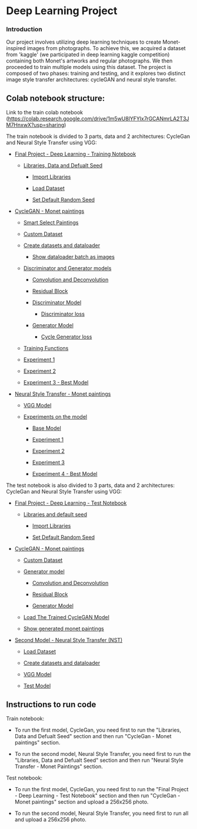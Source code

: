 ﻿
# Deep Learning Project

  

### Introduction

Our project involves utilizing deep learning techniques to create Monet-inspired images from photographs. To achieve this, we acquired a dataset from 'kaggle' (we participated in deep learning kaggle competition) containing both Monet's artworks and regular photographs. We then proceeded to train multiple models using this dataset. The project is composed of two phases: training and testing, and it explores two distinct image style transfer architectures: cycleGAN and neural style transfer.


## Colab notebook structure:

Link to the train colab notebook (https://colab.research.google.com/drive/1m5wU8lYFYlx7rGCANmrLA2T3JM7HnxwX?usp=sharing)

The train notebook is divided to 3 parts, data and 2 architectures: CycleGan and Neural Style Transfer using VGG:

- [Final Project - Deep Learning - Training Notebook](https://colab.research.google.com/drive/1eo1SebGTWmZGYwd7NeUekpKRtKbnLta_?usp=sharing#scrollTo=Final_Project_Deep_Learning_Training_Notebook)

	- [Libraries, Data and Defualt Seed](https://colab.research.google.com/drive/1eo1SebGTWmZGYwd7NeUekpKRtKbnLta_?usp=sharing#scrollTo=Libraries_Data_and_Defualt_Seed)

		- [Import Libraries](https://colab.research.google.com/drive/1eo1SebGTWmZGYwd7NeUekpKRtKbnLta_?usp=sharing#scrollTo=Import_Libraries)

		- [Load Dataset](https://colab.research.google.com/drive/1eo1SebGTWmZGYwd7NeUekpKRtKbnLta_?usp=sharing#scrollTo=Load_Dataset)

		- [Set Default Random Seed](https://colab.research.google.com/drive/1eo1SebGTWmZGYwd7NeUekpKRtKbnLta_?usp=sharing#scrollTo=Set_Default_Random_Seed)

- [CycleGAN - Monet paintings](https://colab.research.google.com/drive/1eo1SebGTWmZGYwd7NeUekpKRtKbnLta_?usp=sharing#scrollTo=CycleGAN_Monet_paintings)

	- [Smart Select Paintings](https://colab.research.google.com/drive/1eo1SebGTWmZGYwd7NeUekpKRtKbnLta_?usp=sharing#scrollTo=Smart_Select_Paintings)

	- [Custom Dataset](https://colab.research.google.com/drive/1eo1SebGTWmZGYwd7NeUekpKRtKbnLta_?usp=sharing#scrollTo=Custom_Dataset)

	- [Create datasets and dataloader](https://colab.research.google.com/drive/1eo1SebGTWmZGYwd7NeUekpKRtKbnLta_?usp=sharing#scrollTo=Create_datasets_and_dataloader)

		- [Show dataloader batch as images](https://colab.research.google.com/drive/1eo1SebGTWmZGYwd7NeUekpKRtKbnLta_?usp=sharing#scrollTo=Show_dataloader_batch_as_images)

	- [Discriminator and Generator models](https://colab.research.google.com/drive/1eo1SebGTWmZGYwd7NeUekpKRtKbnLta_?usp=sharing#scrollTo=Discriminator_and_Generator_models)

		- [Convolution and Deconvolution](https://colab.research.google.com/drive/1eo1SebGTWmZGYwd7NeUekpKRtKbnLta_?usp=sharing#scrollTo=Convolution_and_Deconvolution)

		- [Residual Block](https://colab.research.google.com/drive/1eo1SebGTWmZGYwd7NeUekpKRtKbnLta_?usp=sharing#scrollTo=Residual_Block)

		- [Discriminator Model](https://colab.research.google.com/drive/1eo1SebGTWmZGYwd7NeUekpKRtKbnLta_?usp=sharing#scrollTo=Discriminator_Model)

			- [Discriminator loss](https://colab.research.google.com/drive/1eo1SebGTWmZGYwd7NeUekpKRtKbnLta_?usp=sharing#scrollTo=Discriminator_loss)

		- [Generator Model](https://colab.research.google.com/drive/1eo1SebGTWmZGYwd7NeUekpKRtKbnLta_?usp=sharing#scrollTo=Generator_Model)

			- [Cycle Generator loss](https://colab.research.google.com/drive/1eo1SebGTWmZGYwd7NeUekpKRtKbnLta_?usp=sharing#scrollTo=Cycle_Generator_loss)

	- [Training Functions](https://colab.research.google.com/drive/1eo1SebGTWmZGYwd7NeUekpKRtKbnLta_?usp=sharing#scrollTo=Training_Functions)

	- [Experiment 1](https://colab.research.google.com/drive/1eo1SebGTWmZGYwd7NeUekpKRtKbnLta_?usp=sharing#scrollTo=Experiment_1)

	- [Experiment 2](https://colab.research.google.com/drive/1eo1SebGTWmZGYwd7NeUekpKRtKbnLta_?usp=sharing#scrollTo=Experiment_2)

	- [Experiment 3 - Best Model](https://colab.research.google.com/drive/1eo1SebGTWmZGYwd7NeUekpKRtKbnLta_?usp=sharing#scrollTo=Experiment_3_Best_Model)

- [Neural Style Transfer - Monet paintings](https://colab.research.google.com/drive/1eo1SebGTWmZGYwd7NeUekpKRtKbnLta_?usp=sharing#scrollTo=Neural_Style_Transfer_Monet_paintings)

	- [VGG Model](https://colab.research.google.com/drive/1eo1SebGTWmZGYwd7NeUekpKRtKbnLta_?usp=sharing#scrollTo=VGG_Model)

	- [Experiments on the model](https://colab.research.google.com/drive/1eo1SebGTWmZGYwd7NeUekpKRtKbnLta_?usp=sharing#scrollTo=Experiments_on_the_model)

		- [Base Model](https://colab.research.google.com/drive/1eo1SebGTWmZGYwd7NeUekpKRtKbnLta_?usp=sharing#scrollTo=Base_Model)

		- [Experiment 1](https://colab.research.google.com/drive/1eo1SebGTWmZGYwd7NeUekpKRtKbnLta_?usp=sharing#scrollTo=Experiment_1)

		- [Experiment 2](https://colab.research.google.com/drive/1eo1SebGTWmZGYwd7NeUekpKRtKbnLta_?usp=sharing#scrollTo=Experiment_2)

		- [Experiment 3](https://colab.research.google.com/drive/1eo1SebGTWmZGYwd7NeUekpKRtKbnLta_?usp=sharing#scrollTo=Experiment_3)

		- [Experiment 4 - Best Model](https://colab.research.google.com/drive/1eo1SebGTWmZGYwd7NeUekpKRtKbnLta_?usp=sharing#scrollTo=Experiment_4_Best_Model)
  
The test notebook is also divided to 3 parts, data and 2 architectures: CycleGan and Neural Style Transfer using VGG:

  - [Final Project - Deep Learning - Test Notebook](https://colab.research.google.com/drive/1Rxzt4qTrm6R4wO-U5xuPwPYqasfUy_Qz?usp=sharing#scrollTo=Final_Project_Deep_Learning_Test_Notebook)

	- [Libraries and default seed](https://colab.research.google.com/drive/1Rxzt4qTrm6R4wO-U5xuPwPYqasfUy_Qz?usp=sharing#scrollTo=Libraries_and_default_seed)

		- [Import Libraries](https://colab.research.google.com/drive/1Rxzt4qTrm6R4wO-U5xuPwPYqasfUy_Qz?usp=sharing#scrollTo=Import_Libraries)

		- [Set Default Random Seed](https://colab.research.google.com/drive/1Rxzt4qTrm6R4wO-U5xuPwPYqasfUy_Qz?usp=sharing#scrollTo=Set_Default_Random_Seed)

- [CycleGAN - Monet paintings](https://colab.research.google.com/drive/1Rxzt4qTrm6R4wO-U5xuPwPYqasfUy_Qz?usp=sharing#scrollTo=CycleGAN_Monet_paintings)

	- [Custom Dataset](https://colab.research.google.com/drive/1Rxzt4qTrm6R4wO-U5xuPwPYqasfUy_Qz?usp=sharing#scrollTo=Custom_Dataset)

	- [Generator model](https://colab.research.google.com/drive/1Rxzt4qTrm6R4wO-U5xuPwPYqasfUy_Qz?usp=sharing#scrollTo=Generator_model)

		- [Convolution and Deconvolution](https://colab.research.google.com/drive/1Rxzt4qTrm6R4wO-U5xuPwPYqasfUy_Qz?usp=sharing#scrollTo=Convolution_and_Deconvolution)

		- [Residual Block](https://colab.research.google.com/drive/1Rxzt4qTrm6R4wO-U5xuPwPYqasfUy_Qz?usp=sharing#scrollTo=Residual_Block)

		- [Generator Model](https://colab.research.google.com/drive/1Rxzt4qTrm6R4wO-U5xuPwPYqasfUy_Qz?usp=sharing#scrollTo=Generator_Model)

	- [Load The Trained CycleGAN Model](https://colab.research.google.com/drive/1Rxzt4qTrm6R4wO-U5xuPwPYqasfUy_Qz?usp=sharing#scrollTo=Load_The_Trained_CycleGAN_Model)

	- [Show generated monet paintings](https://colab.research.google.com/drive/1Rxzt4qTrm6R4wO-U5xuPwPYqasfUy_Qz?usp=sharing#scrollTo=Show_generated_monet_paintings)

- [Second Model - Neural Style Transfer (NST)](https://colab.research.google.com/drive/1Rxzt4qTrm6R4wO-U5xuPwPYqasfUy_Qz?usp=sharing#scrollTo=Second_Model_Neural_Style_Transfer_NST_)

	- [Load Dataset](https://colab.research.google.com/drive/1Rxzt4qTrm6R4wO-U5xuPwPYqasfUy_Qz?usp=sharing#scrollTo=Load_Dataset)

	- [Create datasets and dataloader](https://colab.research.google.com/drive/1Rxzt4qTrm6R4wO-U5xuPwPYqasfUy_Qz?usp=sharing#scrollTo=Create_datasets_and_dataloader)

	- [VGG Model](https://colab.research.google.com/drive/1Rxzt4qTrm6R4wO-U5xuPwPYqasfUy_Qz?usp=sharing#scrollTo=VGG_Model)

	- [Test Model](https://colab.research.google.com/drive/1Rxzt4qTrm6R4wO-U5xuPwPYqasfUy_Qz?usp=sharing#scrollTo=Test_Model)

## Instructions to run code
Train notebook:

- To run the first model, CycleGan, you need first to run the "Libraries, Data and Defualt Seed" section and then run "CycleGan - Monet paintings" section.

- To run the second model, Neural Style Transfer, you need first to run the "Libraries, Data and Defualt Seed" section and then run "Neural Style Transfer - Monet Paintings" section.

Test notebook:

- To run the first model, CycleGan, you need first to run the "Final Project - Deep Learning - Test Notebook" section and then run "CycleGan - Monet paintings" section and upload a 256x256 photo.

- To run the second model, Neural Style Transfer, you need first to run all and upload a 256x256 photo.
